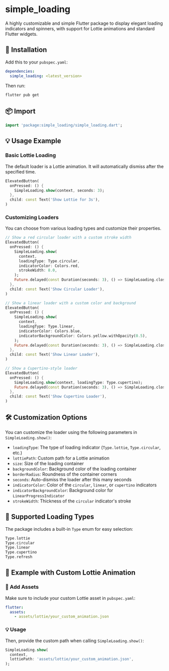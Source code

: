 # simple_loading

A highly customizable and simple Flutter package to display elegant loading indicators and spinners, with support for Lottie animations and standard Flutter widgets.

## 🚀 Installation

Add this to your `pubspec.yaml`:

```yaml
dependencies:
  simple_loading: <latest_version>
```

Then run:

```bash
flutter pub get
```

## 📦 Import

```dart
import 'package:simple_loading/simple_loading.dart';
```

## 💡 Usage Example

### Basic Lottie Loading

The default loader is a Lottie animation. It will automatically dismiss after the specified time.

```dart
ElevatedButton(
  onPressed: () {
    SimpleLoading.show(context, seconds: 3);
  },
  child: const Text('Show Lottie for 3s'),
)
```

### Customizing Loaders

You can choose from various loading types and customize their properties.

```dart
// Show a red circular loader with a custom stroke width
ElevatedButton(
  onPressed: () {
    SimpleLoading.show(
      context,
      loadingType: Type.circular,
      indicatorColor: Colors.red,
      strokeWidth: 8.0,
    );
    Future.delayed(const Duration(seconds: 3), () => SimpleLoading.close());
  },
  child: const Text('Show Circular Loader'),
)

// Show a linear loader with a custom color and background
ElevatedButton(
  onPressed: () {
    SimpleLoading.show(
      context,
      loadingType: Type.linear,
      indicatorColor: Colors.blue,
      indicatorBackgroundColor: Colors.yellow.withOpacity(0.5),
    );
    Future.delayed(const Duration(seconds: 3), () => SimpleLoading.close());
  },
  child: const Text('Show Linear Loader'),
)

// Show a Cupertino-style loader
ElevatedButton(
  onPressed: () {
    SimpleLoading.show(context, loadingType: Type.cupertino);
    Future.delayed(const Duration(seconds: 3), () => SimpleLoading.close());
  },
  child: const Text('Show Cupertino Loader'),
)
```

## 🛠 Customization Options

You can customize the loader using the following parameters in `SimpleLoading.show()`:

* `loadingType`: The type of loading indicator (`Type.lottie`, `Type.circular`, etc.)
* `lottiePath`: Custom path for a Lottie animation
* `size`: Size of the loading container
* `backgroundColor`: Background color of the loading container
* `borderRadius`: Roundness of the container corners
* `seconds`: Auto-dismiss the loader after this many seconds
* `indicatorColor`: Color of the `circular`, `linear`, or `cupertino` indicators
* `indicatorBackgroundColor`: Background color for `LinearProgressIndicator`
* `strokeWidth`: Thickness of the `circular` indicator's stroke

## 🔌 Supported Loading Types

The package includes a built-in `Type` enum for easy selection:

```dart
Type.lottie
Type.circular
Type.linear
Type.cupertino
Type.refresh
```

## 📂 Example with Custom Lottie Animation

### 📂 Add Assets

Make sure to include your custom Lottie asset in `pubspec.yaml`:

```yaml
flutter:
  assets:
    - assets/lottie/your_custom_animation.json
```

### 💡 Usage

Then, provide the custom path when calling `SimpleLoading.show()`:

```dart
SimpleLoading.show(
  context,
  lottiePath: 'assets/lottie/your_custom_animation.json',
);
